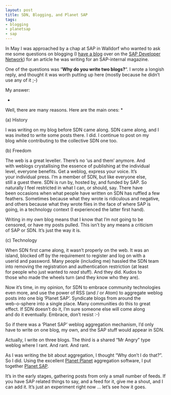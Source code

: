 ```yaml
---
layout: post
title: SDN, Blogging, and Planet SAP
tags:
- blogging
- planetsap
- sap
---
```



In May I was approached by a chap at SAP in Walldorf who wanted to ask me some questions on blogging (I [have a blog](http://scn.sap.com/people/dj.adams/content) over on the [SAP Developer Network](http://www.sdn.sap.com)) for an article he was writing for an SAP-internal magazine.

One of the questions was “**Why do you write two blogs?**“. I wrote a longish reply, and thought it was worth putting up here (mostly because he didn’t use any of it ;-)

My answer:

*  
 Well, there are many reasons. Here are the main ones: *

(a) History

I was writing on my blog before SDN came along. SDN came along, and I  
 was invited to write some posts there. I did. I continue to post on my  
 blog while contributing to the collective SDN one too.

(b) Freedom

The web is a great leveller. There’s no ‘us and them’ anymore. And  
 with weblogs crystallising the essence of publishing at the individual  
 level, everyone benefits. Get a weblog, express your voice. It’s  
 your individual press. I’m a member of SDN, but like everyone else,  
 still a guest there. SDN is run by, hosted by, and funded by SAP. So  
 naturally I feel restricted in what I can, or should, say. There have  
 been occasions when what people have written on SDN has ruffled a few  
 feathers. Sometimes because what they wrote is ridiculous and negative,  
 and others because what they wrote flies in the face of where SAP is  
 going, in a technology context (I experienced the latter first hand).

Writing in my own blog means that I know that I’m not going to be  
 censored, or have my posts pulled. This isn’t by any means a criticism  
 of SAP or SDN. It’s just the way it is.

(c) Technology

When SDN first came along, it wasn’t properly on the web. It was an  
 island, blocked off by the requirement to register and log on with a  
 userid and password. Many people (including me) hassled the SDN team  
 into removing the registration and authentication restriction (at least  
 for people who just wanted to _read_ stuff). And they did. Kudos to  
 those who made the wheels turn (and they know who they are).

Now it’s time, in my opinion, for SDN to embrace community technologies  
 even more, and use the power of RSS (and / or Atom) to aggregate weblog  
 posts into one big ‘Planet SAP’. Syndicate blogs from around the  
 web-o-sphere into a single place. Many communities do this to great  
 effect. If SDN doesn’t do it, I’m sure someone else will come along  
 and do it eventually. Embrace, don’t resist :-)

So if there was a ‘Planet SAP’ weblog aggregation mechanism, I’d only  
 have to write on one blog, my own, and the SAP stuff would appear in SDN.

Actually, I write on three blogs. The third is a shared “Mr Angry” type  
 weblog where I rant. And rant. And rant.

As I was writing the bit about aggregation, I thought “Why don’t I do that?”. So I did. Using the excellent [Planet Planet](http://www.planetplanet.org) aggregation software, I put together [Planet SAP](http://www.pipetree.com/planetsap).

It’s in the early stages, gathering posts from only a small number of feeds. If you have SAP related things to say, and a feed for it, give me a shout, and I can add it. It’s just an experiment right now … let’s see how it goes.


